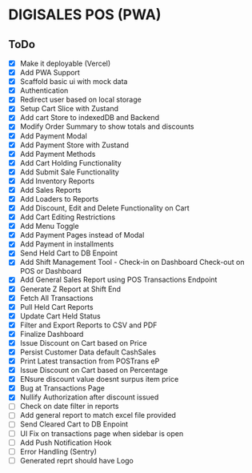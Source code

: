 # DIGISALES POS (PWA)

## ToDo

- [x] Make it deployable (Vercel)
- [x] Add PWA Support
- [x] Scaffold basic ui with mock data
- [x] Authentication
- [x] Redirect user based on local storage
- [x] Setup Cart Slice with Zustand
- [x] Add cart Store to indexedDB and Backend
- [x] Modify Order Summary to show totals and discounts
- [x] Add Payment Modal
- [x] Add Payment Store with Zustand
- [x] Add Payment Methods
- [x] Add Cart Holding Functionality
- [x] Add Submit Sale Functionality
- [x] Add Inventory Reports
- [x] Add Sales Reports
- [x] Add Loaders to Reports
- [x] Add Discount, Edit and Delete Functionality on Cart
- [x] Add Cart Editing Restrictions
- [x] Add Menu Toggle
- [x] Add Payment Pages instead of Modal
- [x] Add Payment in installments
- [x] Send Held Cart to DB Enpoint
- [x] Add Shift Management Tool - Check-in on Dashboard Check-out on POS or Dashboard
- [x] Add General Sales Report using POS Transactions Endpoint
- [x] Generate Z Report at Shift End
- [x] Fetch All Transactions
- [x] Pull Held Cart Reports
- [x] Update Cart Held Status
- [x] Filter and Export Reports to CSV and PDF
- [x] Finalize Dashboard
- [x] Issue Discount on Cart based on Price
- [x] Persist Customer Data default CashSales
- [x] Print Latest transaction from POSTrans eP
- [x] Issue Discount on Cart based on Percentage
- [x] ENsure discount value doesnt surpus item price
- [x] Bug at Transactions Page
- [x] Nullify Authorization after discount issued
- [ ] Check on date filter in reports
- [ ] Add general report to match excel file provided
- [ ] Send Cleared Cart to DB Enpoint
- [ ] UI Fix on transactions page when sidebar is open
- [ ] Add Push Notification Hook
- [ ] Error Handling (Sentry)
- [ ] Generated reprt should have Logo
